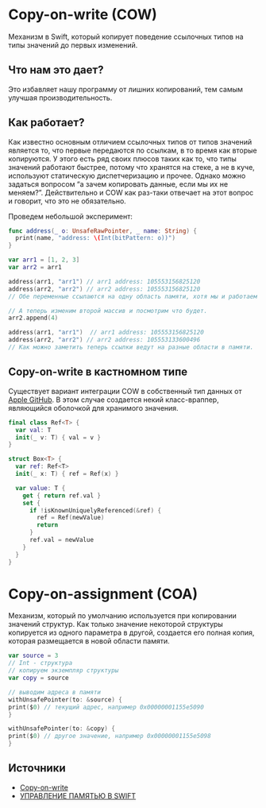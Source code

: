 # Copy-on-write (COW)

Механизм в Swift, который копирует поведение ссылочных типов на типы значений до первых изменений. 

## Что нам это дает?
Это избавляет нашу программу от лишних копирований, тем самым улучшая производительность.

## Как работает?
Как известно основным отличием ссылочных типов от типов значений является то, что первые передаются по ссылкам, в то время как вторые копируются. У этого есть ряд своих плюсов таких как то, что типы значений работают быстрее, потому что хранятся на стеке, а не в куче, используют статическую диспетчеризацию и прочее. 
Однако можно задаться вопросом “а зачем копировать данные, если мы их не меняем?”. Действительно и COW как раз-таки отвечает на этот вопрос и говорит, что это не обязательно.

Проведем небольшой эксперимент:
```swift
func address(_ o: UnsafeRawPointer, _ name: String) {
  print(name, "address: \(Int(bitPattern: o))")
}

var arr1 = [1, 2, 3]
var arr2 = arr1

address(arr1, "arr1") // arr1 address: 105553156825120
address(arr2, "arr2") // arr2 address: 105553156825120
// Обе переменные ссылаются на одну область памяти, хотя мы и работаем с типом значений и данные первой переменной должны были бы копироваться во вторую.

// А теперь изменим второй массив и посмотрим что будет.
arr2.append(4)

address(arr1, "arr1")  // arr1 address: 105553156825120
address(arr2, "arr2") // arr2 address: 105553133600496
// Как можно заметить теперь ссылки ведут на разные области в памяти.
```

## Copy-on-write в кастномном типе

Существует вариант интеграции COW в собственный тип данных от [Apple GitHub](https://github.com/apple/swift/blob/658be5b40fe151cc87a49f5f24b2f20b79dd4813/docs/OptimizationTips.rst#advice-use-copy-on-write-semantics-for-large-values). 
В этом случае создается некий класс-враппер, являющийся оболочкой для хранимого значения.
```swift
final class Ref<T> {
  var val: T
  init(_ v: T) { val = v }
}

struct Box<T> {
  var ref: Ref<T>
  init(_ x: T) { ref = Ref(x) }

  var value: T {
    get { return ref.val }
    set {
      if !isKnownUniquelyReferenced(&ref) {
        ref = Ref(newValue)
        return
      }
      ref.val = newValue
    }
  }
}
```

# Copy-on-assignment (COA)
Механизм, который по умолчанию используется при копировании значений структур. Как только значение некоторой структуры копируется из одного параметра в другой, создается его полная копия, которая размещается в новой области памяти.

```swift
var source = 3
// Int - структура
// копируем экземпляр структуры
var copy = source

// выводим адреса в памяти
withUnsafePointer(to: &source) {
print($0) // текущий адрес, например 0x00000001155e5090
}

withUnsafePointer(to: &copy) {
print($0) // другое значение, например 0x00000001155e5098
}
```

## Источники
 - [Copy-on-write](https://habr.com/ru/articles/673372/)
 - [УПРАВЛЕНИЕ ПАМЯТЬЮ В SWIFT](https://swiftme.ru/upravlenie-pamyatyu-v-swift-8281/)
